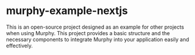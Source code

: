 
# murphy-example-nextjs

This is an open-source project designed as an example for other projects when using Murphy. This project provides a basic structure and the necessary components to integrate Murphy into your application easily and effectively.
